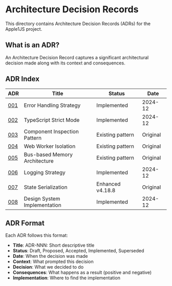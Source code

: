 # Architecture Decision Records

This directory contains Architecture Decision Records (ADRs) for the Apple1JS project.

## What is an ADR?

An Architecture Decision Record captures a significant architectural decision made along with its context and consequences.

## ADR Index

| ADR | Title | Status | Date |
|-----|-------|--------|------|
| [001](001-error-handling-strategy.md) | Error Handling Strategy | Implemented | 2024-12 |
| [002](002-typescript-strict-mode.md) | TypeScript Strict Mode | Implemented | 2024-12 |
| [003](003-component-inspection-pattern.md) | Component Inspection Pattern | Existing pattern | Original |
| [004](004-web-worker-isolation.md) | Web Worker Isolation | Existing pattern | Original |
| [005](005-bus-based-memory-architecture.md) | Bus-based Memory Architecture | Existing pattern | Original |
| [006](006-logging-strategy.md) | Logging Strategy | Implemented | 2024-12 |
| [007](007-state-serialization.md) | State Serialization | Enhanced v4.18.8 | Original |
| [008](008-design-system-implementation.md) | Design System Implementation | Implemented | 2024-12 |

## ADR Format

Each ADR follows this format:

- **Title**: ADR-NNN: Short descriptive title
- **Status**: Draft, Proposed, Accepted, Implemented, Superseded
- **Date**: When the decision was made
- **Context**: What prompted this decision
- **Decision**: What we decided to do
- **Consequences**: What happens as a result (positive and negative)
- **Implementation**: Where to find the implementation